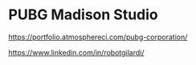 # PUBG Madison Studio
https://portfolio.atmosphereci.com/pubg-corporation/

https://www.linkedin.com/in/robotgilardi/

